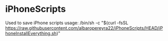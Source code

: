 # iPhoneScripts
Used to save iPhone scripts
usage: /bin/sh -c \"$(curl -fsSL https://raw.githubusercontent.com/albaropereyra22/iPhoneScripts/HEAD/iPhoneInstallEverything.sh)"